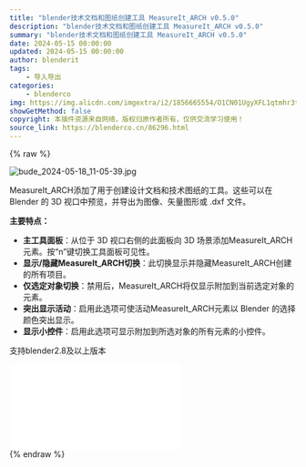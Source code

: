 ```yaml
---
title: "blender技术文档和图纸创建工具 MeasureIt_ARCH v0.5.0"
description: "blender技术文档和图纸创建工具 MeasureIt_ARCH v0.5.0"
summary: "blender技术文档和图纸创建工具 MeasureIt_ARCH v0.5.0"
date: 2024-05-15 00:00:00
updated: 2024-05-15 00:00:00
author: blenderit
tags: 
    - 导入导出
categories:
    - blenderco
img: https://img.alicdn.com/imgextra/i2/1856665554/O1CN01UgyXFL1qtmhr3tNnJ_!!1856665554.jpg
showGetMethod: false
copyright: 本插件资源来自网络，版权归原作者所有，仅供交流学习使用！
source_link: https://blenderco.cn/86296.html
---
```


{% raw %}
<p><img src="https://img.alicdn.com/imgextra/i2/1856665554/O1CN01UgyXFL1qtmhr3tNnJ_!!1856665554.jpg" alt="bude_2024-05-18_11-05-39.jpg"></p><div class="classicContent">
<p>MeasureIt_ARCH添加了用于创建设计文档和技术图纸的工具。这些可以在 Blender 的 3D 视口中预览，并导出为图像、矢量图形或 .dxf 文件。</p>
</div><div class="description_features w">
<p><strong>主要特点：</strong></p>
<ul>
<li><strong>主工具面板</strong>：从位于 3D 视口右侧的此面板向 3D 场景添加MeasureIt_ARCH元素。按“n”键切换工具面板可见性。</li>
<li><strong>显示/隐藏MeasureIt_ARCH切换</strong>：此切换显示并隐藏MeasureIt_ARCH创建的所有项目。</li>
<li><strong>仅选定对象切换</strong>：禁用后，MeasureIt_ARCH将仅显示附加到当前选定对象的元素。</li>
<li><strong>突出显示活动</strong>：启用此选项可使活动MeasureIt_ARCH元素以 Blender 的选择颜色突出显示。</li>
<li><strong>显示小控件</strong>：启用此选项可显示附加到所选对象的所有元素的小控件。</li>
</ul>
<p>支持blender2.8及以上版本</p>
<div id="external-video-9fc598d3d9" class="external-video"><iframe frameborder="0" src="//player.bilibili.com/player.html?isOutside=true&amp;aid=1154821954&amp;bvid=BV1vZ421s7hB&amp;cid=1550957082&amp;p=1" allowfullscreen="true"></iframe></div>
</div>
<div style="display: none">blenderco</div>
{% endraw %}